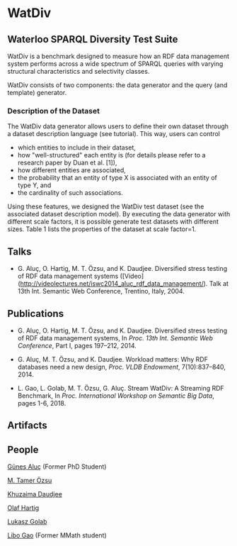 # WatDiv


## Waterloo SPARQL Diversity Test Suite

WatDiv is a benchmark designed to measure how an RDF data management system performs across a wide spectrum of SPARQL queries with varying structural characteristics and selectivity classes.

WatDiv consists of two components: the data generator and the query (and template) generator.

### Description of the Dataset

The WatDiv data generator allows users to define their own dataset through a dataset description language (see tutorial). This way, users can control

* which entities to include in their dataset,
* how "well-structured" each entity is (for details please refer to a research paper by Duan et al. [1]),
* how different entities are associated,
* the probability that an entity of type X is associated with an entity of type Y, and
* the cardinality of such associations.

Using these features, we designed the WatDiv test dataset (see the associated dataset description model). By executing the data generator with different scale factors, it is possible generate test datasets with different sizes. Table 1 lists the properties of the dataset at scale factor=1.

## Talks

* G. Aluç, O. Hartig, M. T. Özsu, and K. Daudjee. Diversified stress testing of RDF data management systems ([Video] (http://videolectures.net/iswc2014_aluc_rdf_data_management/). Talk at 13th Int. Semantic Web Conference, Trentino, Italy, 2004.

## Publications

* G. Aluç, O. Hartig, M. T. Özsu, and K. Daudjee. Diversified stress testing of RDF data management systems, In _Proc. 13th Int. Semantic Web Conference_, Part I, pages 197–212, 2014.

* G. Aluç, M. T. Özsu, and K. Daudjee. Workload matters: Why RDF databases need a new design, _Proc. VLDB Endowment_, 7(10):837–840, 2014.

* L. Gao, L. Golab, M. T. Özsu, G. Aluç. Stream WatDiv: A Streaming RDF Benchmark, In _Proc. International Workshop on Semantic Big Data_, pages 1-6, 2018.

## Artifacts

## People

[Güneş Aluç](https://www.linkedin.com/in/gunes-aluc-66588a221/) (Former PhD Student)

[M. Tamer Özsu](https://cs.uwaterloo.ca/~tozsu/)

[Khuzaima Daudjee](https://cs.uwaterloo.ca/~kdaudjee/)

[Olaf Hartig](http://olafhartig.de)

[Lukasz Golab](http://www.engineering.uwaterloo.ca/~lgolab/)

[Libo Gao](https://www.linkedin.com/in/libo-gao/) (Former MMath student)
